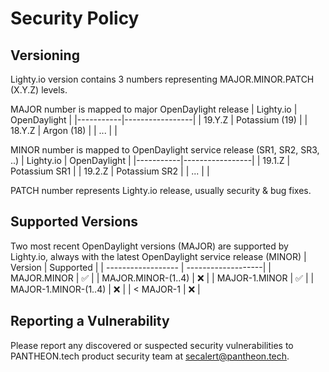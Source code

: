 # Security Policy

## Versioning 

Lighty.io version contains 3 numbers representing MAJOR.MINOR.PATCH (X.Y.Z) levels.

MAJOR number is mapped to major OpenDaylight release
| Lighty.io | OpenDaylight    |
|-----------|-----------------|
| 19.Y.Z    | Potassium (19)  |
| 18.Y.Z    | Argon (18)      |
| ...       |                 |

MINOR number is mapped to OpenDaylight service release (SR1, SR2, SR3, ..)
| Lighty.io | OpenDaylight    |
|-----------|-----------------|
| 19.1.Z    | Potassium SR1   |
| 19.2.Z    | Potassium SR2   |
| ...       |                 |

PATCH number represents Lighty.io release, usually security & bug fixes.

## Supported Versions

Two most recent OpenDaylight versions (MAJOR) are supported by Lighty.io, always with the latest OpenDaylight service release (MINOR)
| Version              | Supported          |
| ------------------   | -------------------|
| MAJOR.MINOR          | :white_check_mark: |
| MAJOR.MINOR-(1..4)   | :x:                |
| MAJOR-1.MINOR        | :white_check_mark: |
| MAJOR-1.MINOR-(1..4) | :x:                |
| < MAJOR-1            | :x:                |

## Reporting a Vulnerability

Please report any discovered or suspected security vulnerabilities to PANTHEON.tech product security team at secalert@pantheon.tech.
